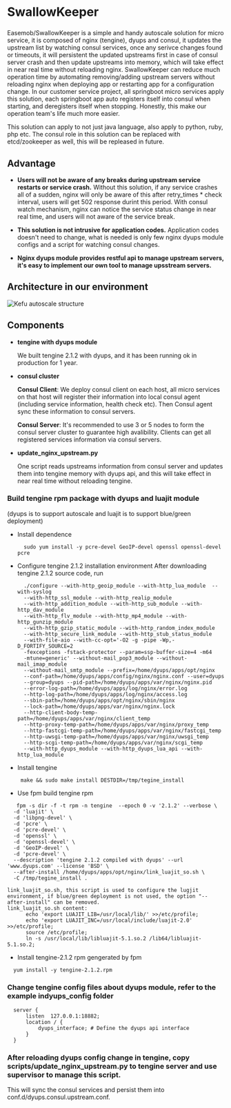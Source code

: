 # SwallowKeeper
###
Easemob/SwallowKeeper is a simple and handy autoscale solution for micro service, it is composed of nginx (tengine), dyups and consul, it updates the upstream list by watching consul services, once any serivce changes found or timeouts, it will persistent the updated upstreams first in case of consul server crash and then update upstreams into memory, which will take effect in near real time without reloading nginx. SwallowKeeper can reduce much operation time by automating removing/adding upstream servers without reloading nginx when deploying app or restarting app for a configuration change. In our customer service project, all springboot micro services apply this solution, each springboot app auto registers itself into consul when starting, and deregisters itself when stopping. Honestly, this make our operation team's life much more easier.

This solution can apply to not just java language, also apply to python, ruby, php etc. The consul role in this solution can be replaced with etcd/zookeeper as well, this will be repleased in future.
###
## Advantage

 * __Users will not be aware of any breaks during upstream service restarts or service crash.__
 Without this solution, if any service crashes  all of a sudden, nginx will only be aware of this after retry_times * check interval, users will get 502 response durint this period. With consul watch mechanism, nginx can notice the service status change in near real time, and users will not aware of the service break.

* __This solution is not intrusive for application codes.__
  Application codes doesn't need to change, what is needed is only few nginx dyups module configs and a script for watching consul changes.

* __Nginx dyups module provides restful api to manage upstream servers, it's easy to implement our own tool to manage upsstream servers.__

## Architecture in our environment

  ![Kefu autoscale structure](https://github.com/easemob/SwallowKeeper/blob/master/images/dyups_consul_app.png)
  
  
## Components
 * __tengine with dyups module__
 
   We built tengine 2.1.2 with dyups, and it has been running ok in production for 1 year.
 * __consul cluster__
 
    __Consul Client__: We deploy consul client on each host, all micro services on that host will register their information into local consul agent (including service information, health check etc). Then Consul agent sync these information to consul servers.
    
   __Consul Server__: It's recommended to use 3 or 5 nodes to form the consul server cluster to guarantee high avalibility. Clients can get all registered services information via consul servers.
    
    
 * __update_nginx_upstream.py__
 
   One script reads upstreams information from consul server and updates them into tengine memory with dyups api, and this will take effect in near real time without reloading tengine.

### Build tengine rpm package with dyups and luajit module
 (dyups is to support autoscale and luajit is to support blue/green deployment)
 
 * Install dependence
   ```
     sudo yum install -y pcre-devel GeoIP-devel openssl openssl-devel pcre
   ```
 * Configure tengine 2.1.2 installation environment 
   After downloading tengine 2.1.2 source code, run

   ```
     ./configure --with-http_geoip_module --with-http_lua_module  --with-syslog
     --with-http_ssl_module --with-http_realip_module
     --with-http_addition_module --with-http_sub_module --with-http_dav_module
     --with-http_flv_module --with-http_mp4_module --with-http_gunzip_module
     --with-http_gzip_static_module --with-http_random_index_module
     --with-http_secure_link_module --with-http_stub_status_module
     --with-file-aio --with-cc-opt='-O2 -g -pipe -Wp,-D_FORTIFY_SOURCE=2
     -fexceptions -fstack-protector --param=ssp-buffer-size=4 -m64
     -mtune=generic' --without-mail_pop3_module --without-mail_imap_module
     --without-mail_smtp_module --prefix=/home/dyups/apps/opt/nginx
     --conf-path=/home/dyups/apps/config/nginx/nginx.conf --user=dyups
     --group=dyups --pid-path=/home/dyups/apps/var/nginx/nginx.pid
     --error-log-path=/home/dyups/apps/log/nginx/error.log
     --http-log-path=/home/dyups/apps/log/nginx/access.log
     --sbin-path=/home/dyups/apps/opt/nginx/sbin/nginx
     --lock-path=/home/dyups/apps/var/nginx/nginx.lock
     --http-client-body-temp-path=/home/dyups/apps/var/nginx/client_temp
     --http-proxy-temp-path=/home/dyups/apps/var/nginx/proxy_temp
     --http-fastcgi-temp-path=/home/dyups/apps/var/nginx/fastcgi_temp
     --http-uwsgi-temp-path=/home/dyups/apps/var/nginx/uwsgi_temp
     --http-scgi-temp-path=/home/dyups/apps/var/nginx/scgi_temp
     --with-http_dyups_module --with-http_dyups_lua_api --with-http_lua_module
   ```
 * Install tengine
   ```
    make && sudo make install DESTDIR=/tmp/tegine_install  
   ```
 * Use fpm build tengine rpm

  ```
     fpm -s dir -f -t rpm -n tengine  --epoch 0 -v '2.1.2' --verbose \
    -d 'luajit' \
    -d 'libpng-devel' \
    -d 'pcre' \
    -d 'pcre-devel' \
    -d 'openssl' \
    -d 'openssl-devel' \
    -d 'GeoIP-devel' \
    -d 'pcre-devel' \
    --description 'tengine 2.1.2 compiled with dyups' --url 'www.dyups.com' --license 'BSD' \
    --after-install /home/dyups/apps/opt/nginx/link_luajit_so.sh \
    -C /tmp/tegine_install . 
  ``` 
  
  ```
  link_luajit_so.sh, this script is used to configure the lugjit environment, if blue/green deployment is not used, the option "--after-install" can be removed.
  link_luajit_so.sh content:
		echo 'export LUAJIT_LIB=/usr/local/lib/' >>/etc/profile;
		echo 'export LUAJIT_INC=/usr/local/include/luajit-2.0' >>/etc/profile;
		source /etc/profile;
		ln -s /usr/local/lib/libluajit-5.1.so.2 /lib64/libluajit-5.1.so.2;
  ```
  * Install tengine-2.1.2 rpm gengerated by fpm

  ```
    yum install -y tengine-2.1.2.rpm

  ```

###   Change tengine config files about dyups module, refer to the example indyups_config folder

  ```
    server {
        listen  127.0.0.1:18882;
        location / {
            dyups_interface; # Define the dyups api interface
        }
    }
  ```

### After reloading dyups config change in tengine, copy scripts/update_nginx_upstream.py to tengine server and use supervisor to manage this script. 
   This will sync the consul services and persist them into conf.d/dyups.consul.upstream.conf.
